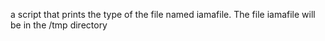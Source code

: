 a script that prints the type of the file named iamafile. The file iamafile will be in the /tmp directory
